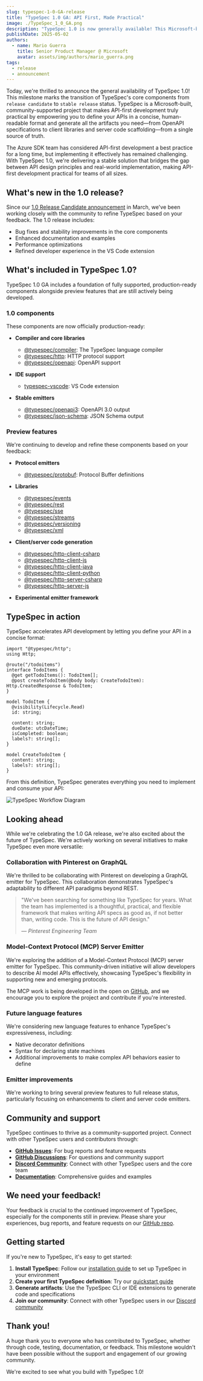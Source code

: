 ```yaml
---
slug: typespec-1-0-GA-release
title: "TypeSpec 1.0 GA: API First, Made Practical"
image: ./TypeSpec_1_0_GA.png
description: "TypeSpec 1.0 is now generally available! This Microsoft-built, community-supported open-source project provides a powerful API modeling language that streamlines API-first development, enabling the generation of server code, client libraries, schemas, and documentation from a single source of truth."
publishDate: 2025-05-02
authors:
  - name: Mario Guerra
    title: Senior Product Manager @ Microsoft
    avatar: assets/img/authors/mario_guerra.png
tags:
  - release
  - announcement
---
```


Today, we're thrilled to announce the general availability of TypeSpec 1.0! This milestone marks the transition of TypeSpec's core components from `release candidate` to `stable release` status. TypeSpec is a Microsoft-built, community-supported project that makes API-first development truly practical by empowering you to define your APIs in a concise, human-readable format and generate all the artifacts you need—from OpenAPI specifications to client libraries and server code scaffolding—from a single source of truth.

The Azure SDK team has considered API-first development a best practice for a long time, but implementing it effectively has remained challenging. With TypeSpec 1.0, we're delivering a stable solution that bridges the gap between API design principles and real-world implementation, making API-first development practical for teams of all sizes.

## What's new in the 1.0 release?

Since our [1.0 Release Candidate announcement](/blog/typespec-1-0-RC-release/) in March, we've been working closely with the community to refine TypeSpec based on your feedback. The 1.0 release includes:

- Bug fixes and stability improvements in the core components
- Enhanced documentation and examples
- Performance optimizations
- Refined developer experience in the VS Code extension

## What's included in TypeSpec 1.0?

TypeSpec 1.0 GA includes a foundation of fully supported, production-ready components alongside preview features that are still actively being developed.

### 1.0 components

These components are now officially production-ready:

- **Compiler and core libraries**

  - [@typespec/compiler](https://www.npmjs.com/package/@typespec/compiler): The TypeSpec language compiler
  - [@typespec/http](https://www.npmjs.com/package/@typespec/http): HTTP protocol support
  - [@typespec/openapi](https://www.npmjs.com/package/@typespec/openapi): OpenAPI support

- **IDE support**

  - [typespec-vscode](https://marketplace.visualstudio.com/items?itemName=typespec.typespec-vscode): VS Code extension

- **Stable emitters**
  - [@typespec/openapi3](https://www.npmjs.com/package/@typespec/openapi3): OpenAPI 3.0 output
  - [@typespec/json-schema](https://www.npmjs.com/package/@typespec/json-schema): JSON Schema output

### Preview features

We're continuing to develop and refine these components based on your feedback:

- **Protocol emitters**

  - [@typespec/protobuf](https://www.npmjs.com/package/@typespec/protobuf): Protocol Buffer definitions

- **Libraries**

  - [@typespec/events](https://www.npmjs.com/package/@typespec/events)
  - [@typespec/rest](https://www.npmjs.com/package/@typespec/rest)
  - [@typespec/sse](https://www.npmjs.com/package/@typespec/sse)
  - [@typespec/streams](https://www.npmjs.com/package/@typespec/streams)
  - [@typespec/versioning](https://www.npmjs.com/package/@typespec/versioning)
  - [@typespec/xml](https://www.npmjs.com/package/@typespec/xml)

- **Client/server code generation**

  - [@typespec/http-client-csharp](https://www.npmjs.com/package/@typespec/http-client-csharp)
  - [@typespec/http-client-js](https://www.npmjs.com/package/@typespec/http-client-js)
  - [@typespec/http-client-java](https://www.npmjs.com/package/@typespec/http-client-java)
  - [@typespec/http-client-python](https://www.npmjs.com/package/@typespec/http-client-python)
  - [@typespec/http-server-csharp](https://www.npmjs.com/package/@typespec/http-server-csharp)
  - [@typespec/http-server-js](https://www.npmjs.com/package/@typespec/http-server-js)

- **Experimental emitter framework**

## TypeSpec in action

TypeSpec accelerates API development by letting you define your API in a concise format:

```tsp
import "@typespec/http";
using Http;

@route("/todoitems")
interface TodoItems {
  @get getTodoItems(): TodoItem[];
  @post createTodoItem(@body body: CreateTodoItem): Http.CreatedResponse & TodoItem;
}

model TodoItem {
  @visibility(Lifecycle.Read)
  id: string;

  content: string;
  dueDate: utcDateTime;
  isCompleted: boolean;
  labels?: string[];
}

model CreateTodoItem {
  content: string;
  labels?: string[];
}
```

From this definition, TypeSpec generates everything you need to implement and consume your API:

![TypeSpec Workflow Diagram](./workflow-diagram-full.png)

## Looking ahead

While we're celebrating the 1.0 GA release, we're also excited about the future of TypeSpec. We're actively working on several initiatives to make TypeSpec even more versatile:

### Collaboration with Pinterest on GraphQL

We're thrilled to be collaborating with Pinterest on developing a GraphQL emitter for TypeSpec. This collaboration demonstrates TypeSpec's adaptability to different API paradigms beyond REST.

> "We've been searching for something like TypeSpec for years. What the team has implemented is a thoughtful, practical, and flexible framework that makes writing API specs as good as, if not better than, writing code. This is the future of API design."
>
> — _Pinterest Engineering Team_

### Model-Context Protocol (MCP) Server Emitter

We're exploring the addition of a Model-Context Protocol (MCP) server emitter for TypeSpec. This community-driven initiative will allow developers to describe AI model APIs effectively, showcasing TypeSpec's flexibility in supporting new and emerging protocols.

The MCP work is being developed in the open on [GitHub](https://github.com/bterlson/typespec-mcp), and we encourage you to explore the project and contribute if you're interested.

### Future language features

We're considering new language features to enhance TypeSpec's expressiveness, including:

- Native decorator definitions
- Syntax for declaring state machines
- Additional improvements to make complex API behaviors easier to define

### Emitter improvements

We're working to bring several preview features to full release status, particularly focusing on enhancements to client and server code emitters.

## Community and support

TypeSpec continues to thrive as a community-supported project. Connect with other TypeSpec users and contributors through:

- **[GitHub Issues](https://github.com/microsoft/typespec/issues)**: For bug reports and feature requests
- **[GitHub Discussions](https://github.com/microsoft/typespec/discussions)**: For questions and community support
- **[Discord Community](https://aka.ms/typespec/discord/)**: Connect with other TypeSpec users and the core team
- **[Documentation](https://typespec.io/docs/)**: Comprehensive guides and examples

## We need your feedback!

Your feedback is crucial to the continued improvement of TypeSpec, especially for the components still in preview. Please share your experiences, bug reports, and feature requests on our [GitHub repo](https://github.com/microsoft/typespec).

## Getting started

If you're new to TypeSpec, it's easy to get started:

1. **Install TypeSpec**: Follow our [installation guide](https://typespec.io/docs/) to set up TypeSpec in your environment
2. **Create your first TypeSpec definition**: Try our [quickstart guide](https://typespec.io/docs/getting-started/getting-started-rest/01-setup-basic-syntax/)
3. **Generate artifacts**: Use the TypeSpec CLI or IDE extensions to generate code and specifications
4. **Join our community**: Connect with other TypeSpec users in our [Discord community](https://aka.ms/typespec/discord)

## Thank you!

A huge thank you to everyone who has contributed to TypeSpec, whether through code, testing, documentation, or feedback. This milestone wouldn't have been possible without the support and engagement of our growing community.

We're excited to see what you build with TypeSpec 1.0!
